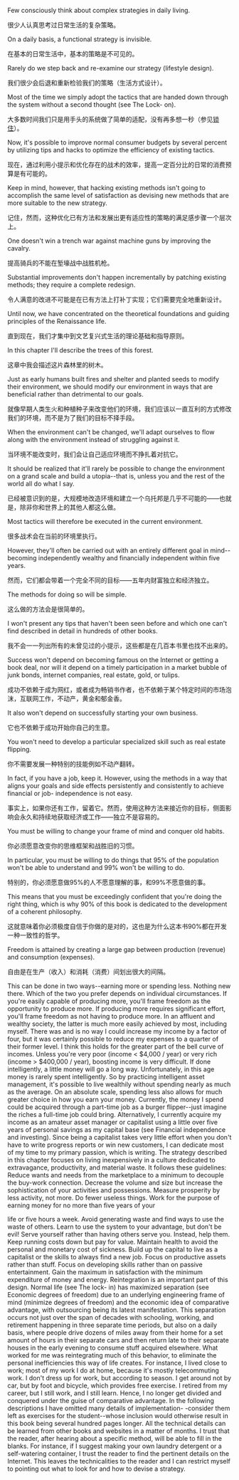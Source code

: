 Few consciously think about complex strategies in daily living.

很少人认真思考过日常生活的复杂策略。

 On a daily
basis, a functional strategy is invisible.

在基本的日常生活中，基本的策略是不可见的。

 Rarely do we step back and re-examine
our strategy (lifestyle design). 

我们很少会后退和重新检验我们的策略（生活方式设计）。

Most of the time we simply adopt the tactics that
are handed down through the system without a second thought (see The Lock-
on).

大多数时间我们只是用手头的系统做了简单的适配，没有再多想一秒（参见[锁住](4-锁住.md)）。


Now, it's possible to improve normal consumer budgets by several percent by
utilizing tips and hacks to optimize the efficiency of existing tactics.

现在，通过利用小提示和优化存在的战术的效率，提高一定百分比的日常的消费预算是有可能的。

 Keep in
mind, however, that hacking existing methods isn't going to accomplish the same
level of satisfaction as devising new methods that are more suitable to the new
strategy. 

记住，然而，这种优化已有方法和发展出更有适应性的策略的满足感步骤一个层次上。

One doesn't win a trench war against machine guns by improving the
cavalry.  

提高骑兵的不能在堑壕战中战胜机枪。

Substantial  improvements  don't  happen  incrementally  by  patching
existing methods; they require a complete redesign.

令人满意的改进不可能是在已有方法上打补丁实现；它们需要完全地重新设计。

Until now, we have concentrated on the theoretical foundations and guiding
principles of the Renaissance life. 

直到现在，我们才集中到文艺复兴式生活的理论基础和指导原则。

In this chapter I'll describe the trees of this
forest. 

这章中我会描述这片森林里的树木。

Just as early humans built fires and shelter and planted seeds to modify
their environment, we should modify our environment in ways that are beneficial
rather than detrimental to our goals. 

就像早期人类生火和种植种子来改变他们的环境，我们应该以一直互利的方式修改我们的环境，而不是为了我们的目标不择手段。

When the environment can't be changed,
we'll adapt ourselves to flow along with the environment instead of struggling
against  it. 

当环境不能改变时，我们会让自己适应环境而不挣扎着对抗它。

 It  should  be  realized  that  it'll  rarely  be  possible  to  change  the
environment on a grand scale and build a utopia--that is, unless you and the rest
of the world all do what I say. 

已经被意识到的是，大规模地改造环境和建立一个乌托邦是几乎不可能的——也就是，除非你和世界上的其他人都这么做。

Most tactics will therefore be executed in the
current  environment.  

很多战术会在当前的环境里执行。

However,  they'll  often  be  carried  out  with  an  entirely
different  goal  in  mind--becoming  independently  wealthy  and  financially
independent within five years.

然而，它们都会带着一个完全不同的目标——五年内财富独立和经济独立。

The methods for doing so will be simple. 

这么做的方法会是很简单的。

I won't present any tips that haven't
been seen before and which one can't find described in detail in hundreds of
other  books. 

我不会一一列出所有的未曾见过的小提示，这些都是在几百本书里也找不出来的。

 Success  won't  depend  on  becoming  famous  on  the  Internet  or
getting  a  book  deal,  nor  will  it  depend  on  a  timely  participation  in  a  market
bubble  of  junk  bonds,  internet  companies,  real  estate,  gold,  or  tulips.  

成功不依赖于成为网红，或者成为畅销书作者，也不依赖于某个特定时间的市场泡沫，互联网工作，不动产，黄金和郁金香。

It  also
won't  depend  on  successfully  starting  your  own  business. 

它也不依赖于成功开始你自己的生意。

 You  won't  need  to
develop a particular specialized skill such as real estate flipping. 

你不需要发展一种特别的技能例如不动产翻转。

In fact, if you
have a job, keep it. However, using the methods in a way that aligns your goals
and  side  effects  persistently  and  consistently  to  achieve  financial  or  job-
independence is not easy.

事实上，如果你还有工作，留着它。然而，使用这种方法来接近你的目标，侧面影响会永久和持续地获取经济或工作——独立不是容易的。

 You must be willing to change your frame of mind and
conquer old habits. 

你必须愿意改变你的思维框架和战胜旧的习惯。

In particular, you must be willing to do things that 95% of
the population won't be able to understand and 99% won't be willing to do. 

特别的，你必须愿意做95%的人不愿意理解的事，和99%不愿意做的事。

This
means that you must be exceedingly confident that you're doing the right thing,
which is why 90% of this book is dedicated to the development of a coherent
philosophy.

这就意味着你必须极度自信于你做的是对的，这也是为什么这本书90%都在开发一种一致性的哲学。

Freedom is attained by creating a large gap between production (revenue)
and consumption (expenses). 

自由是在生产（收入）和消耗（消费）间划出很大的间隔。

This can be done in two ways--earning more or
spending less. Nothing new there.
Which of the two you prefer depends on individual circumstances. If you're
easily capable of producing more, you'll frame freedom as the opportunity to
produce  more.  If  producing  more  requires  significant  effort,  you'll  frame
freedom as not having to produce more. In an affluent and wealthy society, the
latter is much more easily achieved by most, including myself. There was and is
no  way  I  could  increase  my  income  by  a  factor  of  four,  but  it  was  certainly
possible to reduce my expenses to a quarter of their former level. I think this
holds for the greater part of the bell curve of incomes. Unless you're very poor
(income <  $4,000  /  year)  or  very  rich  (income  >  $400,000  /  year),  boosting
income is very difficult. If done intelligently, a little money will go a long way.
Unfortunately, in this age money is rarely spent intelligently. So by practicing
intelligent  asset  management,  it's  possible  to  live  wealthily  without  spending
nearly as much as the average.
On an absolute scale, spending less also allows for much greater choice in
how  you  earn  your  money.  Currently,  the  money  I  spend  could  be  acquired
through a part-time job as a burger flipper--just imagine the riches a full-time job
could bring. Alternatively, I currently acquire my income as an amateur asset
manager or capitalist using a little over five years of personal savings as  my
capital base (see Financial independence and investing). Since being a capitalist
takes very little effort when you don't have to write progress reports or win new
customers,  I  can  dedicate  most  of  my  time  to  my  primary  passion,  which  is
writing. The strategy described in this chapter focuses on living inexpensively in
a culture dedicated to extravagance, productivity, and material waste. It follows
these guidelines:
Reduce wants and needs from the marketplace to a minimum to decouple
the buy-work connection.
Decrease  the  volume  and  size  but  increase  the  sophistication  of  your
activities and possessions.
Measure prosperity by less activity, not more. Do fewer useless things.
Work for the purpose of earning money for no more than five years of your

life or five hours a week.
Avoid generating waste and find ways to use the waste of others.
Learn to use the system to your advantage, but don't be evil!
Serve yourself rather than having others serve you. Instead, help them.
Keep running costs down but pay for value.
Maintain health to avoid the personal and monetary cost of sickness.
Build up the capital to live as a capitalist or the skills to always find a new
job.
Focus on productive assets rather than stuff.
Focus on developing skills rather than on passive entertainment.
Gain the maximum in satisfaction with the minimum expenditure of money
and energy.
Reintegration is an important part of this design. Normal life (see The lock-
in)  has  maximized  separation  (see  Economic  degrees  of  freedom)  due  to  an
underlying engineering frame of mind (minimize degrees of freedom) and the
economic  idea  of  comparative  advantage,  with  outsourcing  being  its  latest
manifestation.  This  separation  occurs  not  just  over  the  span  of  decades  with
schooling, working, and retirement happening in three separate time periods, but
also on a daily basis, where people drive dozens of miles away from their home
for  a  set  amount  of  hours  in  their  separate  cars  and  then  return  late  to  their
separate houses in the early evening to consume stuff acquired elsewhere.
What worked for me was reintegrating much of this behavior, to eliminate
the personal inefficiencies this way of life creates. For instance, I lived close to
work; most of my work I do at home, because it's mostly telecommuting work. I
don't dress up for work, but according to season. I get around not by car, but by
foot and bicycle, which provides free exercise. I retired from my career, but I
still work, and I still learn. Hence, I no longer get divided and conquered under
the guise of comparative advantage.
In the following descriptions I have omitted many details of implementation-
-consider  them  left  as  exercises  for  the  student--whose  inclusion  would
otherwise  result  in  this  book  being  several  hundred  pages  longer.  All  the
technical details can be learned from other books and websites in a matter of
months. I trust that the reader, after hearing about a specific method, will be able
to fill in the blanks. For instance, if I suggest making your own laundry detergent
or a self-watering container, I trust the reader to find the pertinent details on the
Internet. This leaves the technicalities to the reader and I can restrict myself to
pointing out what to look for and how to devise a strategy.